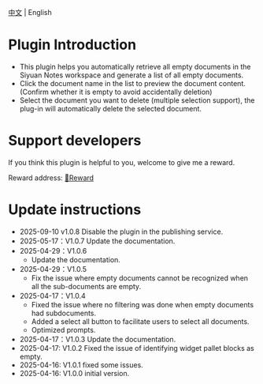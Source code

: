 [中文](./README_zh_CN.md) | English

# Plugin Introduction
- This plugin helps you automatically retrieve all empty documents in the Siyuan Notes workspace and generate a list of all empty documents.
- Click the document name in the list to preview the document content. (Confirm whether it is empty to avoid accidentally deletion)
- Select the document you want to delete (multiple selection support), the plug-in will automatically delete the selected document.

# Support developers

If you think this plugin is helpful to you, welcome to give me a reward.

Reward address: [🌹Reward](https://ttl8ygt82u.feishu.cn/wiki/WMXvwcHXfip8hYkjsOPc1bNrnKe?from=from_copylink)

# Update instructions
- 2025-09-10 v1.0.8 Disable the plugin in the publishing service.
- 2025-05-17：V1.0.7 Update the documentation.
- 2025-04-29：V1.0.6
    - Update the documentation.
- 2025-04-29：V1.0.5
    - Fix the issue where empty documents cannot be recognized when all the sub-documents are empty.
- 2025-04-17：V1.0.4
    - Fixed the issue where no filtering was done when empty documents had subdocuments.
    - Added a select all button to facilitate users to select all documents.
    - Optimized prompts.
- 2025-04-17：V1.0.3 Update the documentation.
- 2025-04-17: V1.0.2 Fixed the issue of identifying widget pallet blocks as empty.
- 2025-04-16: V1.0.1 fixed some issues.
- 2025-04-16: V1.0.0 initial version.
